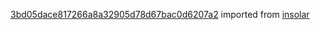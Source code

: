 [3bd05dace817266a8a32905d78d67bac0d6207a2](https://github.com/insolar/insolar/commit/3bd05dace817266a8a32905d78d67bac0d6207a2) imported from [insolar](https://github.com/insolar/insolar)
